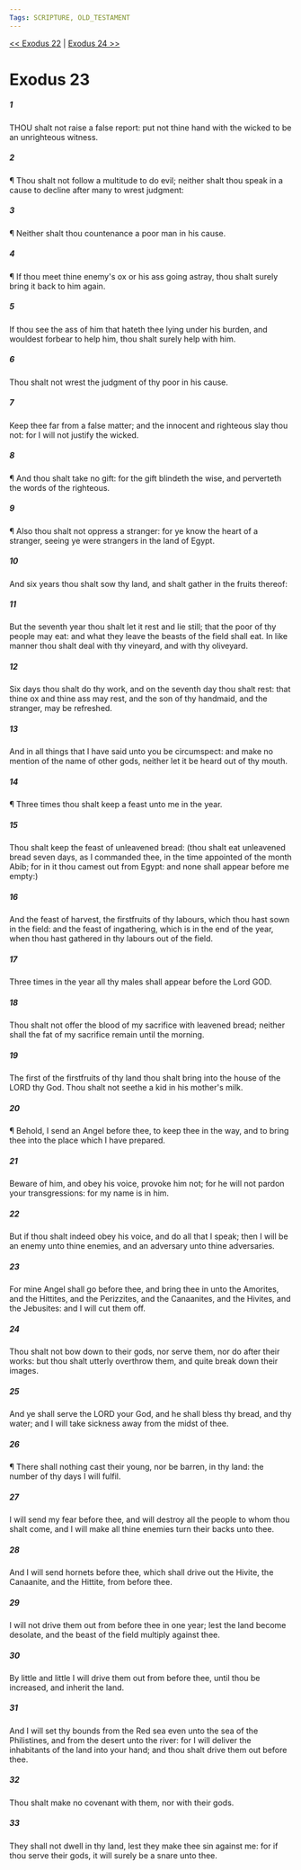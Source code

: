 ```yaml
---
Tags: SCRIPTURE, OLD_TESTAMENT
---
```


[<< Exodus 22](OLD_TESTAMENT/02_Exodus/Exodus_22.md) | [Exodus 24 >>](OLD_TESTAMENT/02_Exodus/Exodus_24.md)

# Exodus 23

##### 1
 THOU shalt not raise a false report: put not thine hand with the wicked to be an unrighteous witness.
##### 2
 ¶ Thou shalt not follow a multitude to do evil; neither shalt thou speak in a cause to decline after many to wrest judgment:
##### 3
 ¶ Neither shalt thou countenance a poor man in his cause.
##### 4
 ¶ If thou meet thine enemy's ox or his ass going astray, thou shalt surely bring it back to him again.
##### 5
 If thou see the ass of him that hateth thee lying under his burden, and wouldest forbear to help him, thou shalt surely help with him.
##### 6
 Thou shalt not wrest the judgment of thy poor in his cause.
##### 7
 Keep thee far from a false matter; and the innocent and righteous slay thou not: for I will not justify the wicked.
##### 8
 ¶ And thou shalt take no gift: for the gift blindeth the wise, and perverteth the words of the righteous.
##### 9
 ¶ Also thou shalt not oppress a stranger: for ye know the heart of a stranger, seeing ye were strangers in the land of Egypt.
##### 10
 And six years thou shalt sow thy land, and shalt gather in the fruits thereof:
##### 11
 But the seventh year thou shalt let it rest and lie still; that the poor of thy people may eat: and what they leave the beasts of the field shall eat.  In like manner thou shalt deal with thy vineyard, and with thy oliveyard.
##### 12
 Six days thou shalt do thy work, and on the seventh day thou shalt rest: that thine ox and thine ass may rest, and the son of thy handmaid, and the stranger, may be refreshed.
##### 13
 And in all things that I have said unto you be circumspect: and make no mention of the name of other gods, neither let it be heard out of thy mouth.
##### 14
 ¶ Three times thou shalt keep a feast unto me in the year.
##### 15
 Thou shalt keep the feast of unleavened bread: (thou shalt eat unleavened bread seven days, as I commanded thee, in the time appointed of the month Abib; for in it thou camest out from Egypt: and none shall appear before me empty:)
##### 16
 And the feast of harvest, the firstfruits of thy labours, which thou hast sown in the field: and the feast of ingathering, which is in the end of the year, when thou hast gathered in thy labours out of the field.
##### 17
 Three times in the year all thy males shall appear before the Lord GOD.
##### 18
 Thou shalt not offer the blood of my sacrifice with leavened bread; neither shall the fat of my sacrifice remain until the morning.
##### 19
 The first of the firstfruits of thy land thou shalt bring into the house of the LORD thy God.  Thou shalt not seethe a kid in his mother's milk.
##### 20
 ¶ Behold, I send an Angel before thee, to keep thee in the way, and to bring thee into the place which I have prepared.
##### 21
 Beware of him, and obey his voice, provoke him not; for he will not pardon your transgressions: for my name is in him.
##### 22
 But if thou shalt indeed obey his voice, and do all that I speak; then I will be an enemy unto thine enemies, and an adversary unto thine adversaries.
##### 23
 For mine Angel shall go before thee, and bring thee in unto the Amorites, and the Hittites, and the Perizzites, and the Canaanites, and the Hivites, and the Jebusites: and I will cut them off.
##### 24
 Thou shalt not bow down to their gods, nor serve them, nor do after their works: but thou shalt utterly overthrow them, and quite break down their images.
##### 25
 And ye shall serve the LORD your God, and he shall bless thy bread, and thy water; and I will take sickness away from the midst of thee.
##### 26
 ¶ There shall nothing cast their young, nor be barren, in thy land: the number of thy days I will fulfil.
##### 27
 I will send my fear before thee, and will destroy all the people to whom thou shalt come, and I will make all thine enemies turn their backs unto thee.
##### 28
 And I will send hornets before thee, which shall drive out the Hivite, the Canaanite, and the Hittite, from before thee.
##### 29
 I will not drive them out from before thee in one year; lest the land become desolate, and the beast of the field multiply against thee.
##### 30
 By little and little I will drive them out from before thee, until thou be increased, and inherit the land.
##### 31
 And I will set thy bounds from the Red sea even unto the sea of the Philistines, and from the desert unto the river: for I will deliver the inhabitants of the land into your hand; and thou shalt drive them out before thee.
##### 32
 Thou shalt make no covenant with them, nor with their gods.
##### 33
 They shall not dwell in thy land, lest they make thee sin against me: for if thou serve their gods, it will surely be a snare unto thee.
